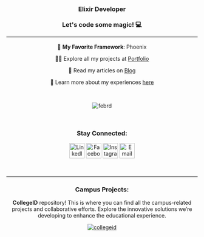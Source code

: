 <h3 align="center">Elixir Developer <br> <br>Let's code some magic! 💻<hr></h3>

<div align="center">

🌱 **My Favorite Framework**: Phoenix

👨‍💻 Explore all my projects at [Portfolio](https://febrian.id/portfolio)

📝 Read my articles on [Blog](https://febrian.id/blog)

📄 Learn more about my experiences [here](https://febrian.id)

<br/>

<p>
  <img align="center" src="https://github-readme-stats.vercel.app/api/top-langs?username=febrd&show_icons=true&locale=en&layout=compact" alt="febrd" />
</p>

<br/>

<h3 align="center">Stay Connected:</h3>

<p align="center">
  <a href="https://linkedin.com/in/febrid" target="blank"><img src="https://cdn-icons-png.flaticon.com/512/145/145807.png" alt="LinkedIn" height="40" width="40" /></a>
  <a href="https://fb.com/febri.ansah.d" target="blank"><img src="https://cdn-icons-png.flaticon.com/512/2504/2504903.png" alt="Facebook" height="40" width="40" /></a>
  <a href="https://instagram.com/febr.id" target="blank"><img src="https://cdn-icons-png.flaticon.com/512/1409/1409946.png" alt="Instagram" height="40" width="40" /></a>
  <a href="mailto:halo@febrian.id" target="blank"><img src="https://cdn-icons-png.flaticon.com/512/726/726623.png" alt="Email" height="40" width="40" /></a>
</p>

<br/>
<hr>
<h3 align="center">Campus Projects:</h3>

<p align="center">
 <strong>CollegeID</strong> repository! This is where you can find all the campus-related projects and collaborative efforts. Explore the innovative solutions we’re developing to enhance the educational experience.
</p>

<p align="center">
  <a href="https://github.com/collegeid" target="blank"><img align="center" src="https://github-readme-stats.vercel.app/api/top-langs?username=collegeid&show_icons=true&locale=en&layout=compact" alt="collegeid" /></a>
</p>

<br/>

</div>
